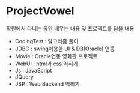 # ProjectVowel
 학원에서 다니는 동안 배우는 내용 및 프로젝트를 담을 내용

- CodingTest : 알고리즘 풀이
- JDBC : swing이용한 UI & DB(Oracle) 연동
- Movie : Oracle연동 영화관 프로젝트
- WebUI : html과 css 익히기
- Js : JavaScript
- JQuery 
- JSP : Web Backend 익히기
